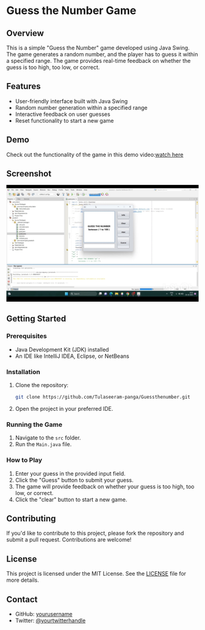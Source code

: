 # Guess the Number Game

## Overview

This is a simple "Guess the Number" game developed using Java Swing. The game generates a random number, and the player has to guess it within a specified range. The game provides real-time feedback on whether the guess is too high, too low, or correct.

## Features

- User-friendly interface built with Java Swing
- Random number generation within a specified range
- Interactive feedback on user guesses
- Reset functionality to start a new game

## Demo

Check out the functionality of the game in this demo video:[watch here](https://youtu.be/oIQ_EkJ0vhY)

## Screenshot

![Game Screenshot](Screenshots/IMG_20240718_081223.jpg)

## Getting Started

### Prerequisites

- Java Development Kit (JDK) installed
- An IDE like IntelliJ IDEA, Eclipse, or NetBeans

### Installation

1. Clone the repository:
   ```sh
   git clone https://github.com/Tulaseeram-panga/Guessthenumber.git
   ```
2. Open the project in your preferred IDE.

### Running the Game

1. Navigate to the `src` folder.
2. Run the `Main.java` file.

### How to Play

1. Enter your guess in the provided input field.
2. Click the "Guess" button to submit your guess.
3. The game will provide feedback on whether your guess is too high, too low, or correct.
4. Click the "clear" button to start a new game.

## Contributing

If you'd like to contribute to this project, please fork the repository and submit a pull request. Contributions are welcome!

## License

This project is licensed under the MIT License. See the [LICENSE](LICENSE) file for more details.

## Contact

- GitHub: [yourusername](https://github.com/Tulaseeram-panga)
- Twitter: [@yourtwitterhandle](https://twitter.com/tulaseerampanga)
